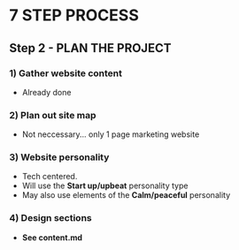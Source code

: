 # 7 STEP PROCESS

## Step 2 - PLAN THE PROJECT


### 1) Gather website content
- Already done

### 2) Plan out site map
- Not neccessary... only 1 page marketing website

### 3) Website personality
- Tech centered.
- Will use the **Start up/upbeat** personality type
- May also use elements of the **Calm/peaceful** personality

### 4) Design sections
- **See content.md**